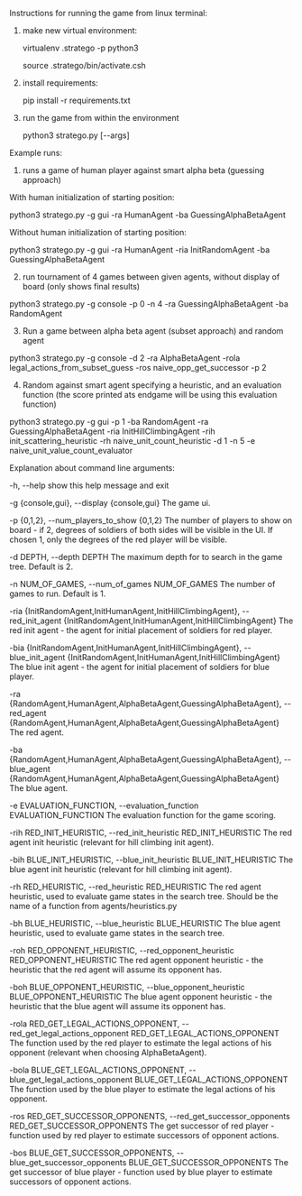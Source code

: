Instructions for running the game from linux terminal:

1. make new virtual environment:

    virtualenv .stratego -p python3

    source .stratego/bin/activate.csh

2. install requirements:
    
    pip install -r requirements.txt
    
3. run the game from within the environment

    python3 stratego.py [--args]

Example runs:

1. runs a game of human player against smart alpha beta (guessing approach)

With human initialization of starting position:

python3 stratego.py -g gui -ra HumanAgent -ba GuessingAlphaBetaAgent

Without human initialization of starting position:

python3 stratego.py -g gui -ra HumanAgent -ria InitRandomAgent -ba GuessingAlphaBetaAgent


2. run tournament of 4 games between given agents, without display of board (only shows final results)

python3 stratego.py -g console -p 0 -n 4 -ra GuessingAlphaBetaAgent -ba RandomAgent

3. Run a game between alpha beta agent (subset approach) and random agent

python3 stratego.py -g console -d 2 -ra AlphaBetaAgent -rola legal_actions_from_subset_guess -ros 
naive_opp_get_successor -p 2

4. Random against smart agent specifying a heuristic, and an evaluation function (the score printed ats endgame 
   will be using this evaluation function)

python3 stratego.py -g gui -p 1 -ba RandomAgent -ra GuessingAlphaBetaAgent -ria InitHillClimbingAgent -rih 
init_scattering_heuristic -rh naive_unit_count_heuristic -d 1 -n 5 -e naive_unit_value_count_evaluator
    


Explanation about command line arguments:

  -h, --help            show this help message and exit

  -g {console,gui}, --display {console,gui}
                        The game ui.

  -p {0,1,2}, --num_players_to_show {0,1,2}
                        The number of players to show on board - if 2, degrees of soldiers of both sides will be 
                        visible in the UI. If chosen 1, only the degrees of the red player will be visible.

  -d DEPTH, --depth DEPTH
                        The maximum depth for to search in the game tree. Default is 2.

  -n NUM_OF_GAMES, --num_of_games NUM_OF_GAMES
                        The number of games to run. Default is 1.

  -ria {InitRandomAgent,InitHumanAgent,InitHillClimbingAgent}, --red_init_agent {InitRandomAgent,InitHumanAgent,InitHillClimbingAgent}
                        The red init agent - the agent for initial placement of soldiers for red player.

  -bia {InitRandomAgent,InitHumanAgent,InitHillClimbingAgent}, --blue_init_agent {InitRandomAgent,InitHumanAgent,InitHillClimbingAgent}
                        The blue init agent - the agent for initial placement of soldiers for blue player.

  -ra {RandomAgent,HumanAgent,AlphaBetaAgent,GuessingAlphaBetaAgent}, --red_agent {RandomAgent,HumanAgent,AlphaBetaAgent,GuessingAlphaBetaAgent}
                        The red agent.

  -ba {RandomAgent,HumanAgent,AlphaBetaAgent,GuessingAlphaBetaAgent}, --blue_agent {RandomAgent,HumanAgent,AlphaBetaAgent,GuessingAlphaBetaAgent}
                        The blue agent.

  -e EVALUATION_FUNCTION, --evaluation_function EVALUATION_FUNCTION
                        The evaluation function for the game scoring.

  -rih RED_INIT_HEURISTIC, --red_init_heuristic RED_INIT_HEURISTIC
                        The red agent init heuristic (relevant for hill climbing init agent).

  -bih BLUE_INIT_HEURISTIC, --blue_init_heuristic BLUE_INIT_HEURISTIC
                        The blue agent init heuristic (relevant for hill climbing init agent).

  -rh RED_HEURISTIC, --red_heuristic RED_HEURISTIC
                        The red agent heuristic, used to evaluate game states in the search tree. Should be the name 
                        of a function from agents/heuristics.py

  -bh BLUE_HEURISTIC, --blue_heuristic BLUE_HEURISTIC
                        The blue agent heuristic, used to evaluate game states in the search tree.

  -roh RED_OPPONENT_HEURISTIC, --red_opponent_heuristic RED_OPPONENT_HEURISTIC
                        The red agent opponent heuristic - the heuristic that the red agent will assume its opponent 
                        has.

  -boh BLUE_OPPONENT_HEURISTIC, --blue_opponent_heuristic BLUE_OPPONENT_HEURISTIC
                        The blue agent opponent heuristic - the heuristic that the blue agent will assume its opponent 
                        has.

  -rola RED_GET_LEGAL_ACTIONS_OPPONENT, --red_get_legal_actions_opponent RED_GET_LEGAL_ACTIONS_OPPONENT
                        The function used by the red player to estimate the legal actions of his opponent (relevant 
                        when choosing AlphaBetaAgent).

  -bola BLUE_GET_LEGAL_ACTIONS_OPPONENT, --blue_get_legal_actions_opponent BLUE_GET_LEGAL_ACTIONS_OPPONENT
                        The function used by the blue player to estimate the legal actions of his opponent.

  -ros RED_GET_SUCCESSOR_OPPONENTS, --red_get_successor_opponents RED_GET_SUCCESSOR_OPPONENTS
                        The get successor of red player - function used by red player to estimate successors of 
                        opponent actions.

  -bos BLUE_GET_SUCCESSOR_OPPONENTS, --blue_get_successor_opponents BLUE_GET_SUCCESSOR_OPPONENTS
                        The get successor of blue player - function used by blue player to estimate successors of 
                        opponent actions.